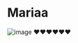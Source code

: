 # Mariaa
![image](https://github.com/MariaHeloisaMeneg/Mariaa/assets/168232683/dac42c92-9be2-46fd-a845-923b85fffd67)
❤❤❤❤❤❤
